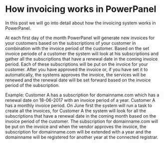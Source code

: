# How invoicing works in PowerPanel

In this post we will go into detail about how the invoicing system works in PowerPanel.

At each first day of the month PowerPanel will generate new invoices for your customers based on the subscriptions of your customer in combination with the invoice period of the customer.
Based on the set invoice periode of a customer the system will look at his subscriptions and gather all the subscriptions that have a renewal date in the coming invoice period. Each of these subscriptions will be put on the invoice for your customer.
After you have approved the invoice or, if you have set it to automatically, the systems approves the invoice, the services will be renewed and the renewal date will be set forward based on the invoice period of the subscription.

Example:
Customer A has a subscription for domainname.com which has a renewal date on 18-06-2017 with an invoice period of a year. Customer A has a monthly invoice period. On June first the system will run a task to create all the invoices, for Customer A the system will look for all the subscriptions that have a renewal date in the coming month based on the invoice period of the customer. The subscription for domainname.com will be put on the invoice and when the vendor approves the invoice, the subscription for domainname.com will be extended with a year and the domainname will be registered for another year at the connected registrar.

